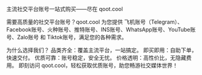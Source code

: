 主流社交平台账号一站式购买——尽在 qoot.cool

需要高质量的社交平台账号？qoot.cool 为您提供 飞机账号（Telegram）、Facebook账号、火种账号、推特账号、INS账号、WhatsApp账号、YouTube账号、Zalo账号 和 Tiktok账号，满足您的各种需求。

为什么选择我们？
品类齐全：覆盖主流平台，一站搞定。
即买即用：自助下单，快速交付。
优质可靠：账号稳定，安全无忧。
价格透明：高性价比，无隐藏费用。
即刻访问 qoot.cool，轻松获取优质账号，助您畅游社交媒体世界！
